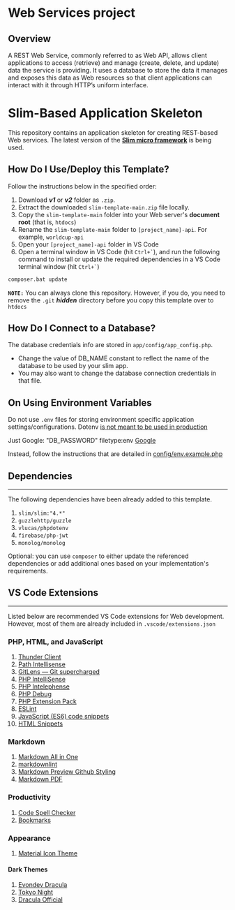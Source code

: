# Web Services project

## Overview
A REST Web Service, commonly referred to as Web API, allows client applications to access (retrieve)
and manage (create, delete, and update) data the service is providing. It uses a database to store the data it
manages and exposes this data as Web resources so that client applications can interact with it through
HTTP’s uniform interface.

# Slim-Based Application Skeleton

This repository contains an application skeleton for creating REST-based Web services. The latest version of the [**Slim micro framework**](https://www.slimframework.com/) is being used.

## How Do I Use/Deploy this Template?

Follow the instructions below in the specified order:

1. Download **_v1_** or **_v2_** folder as `.zip`.
2. Extract the downloaded `slim-template-main.zip` file locally.
3. Copy the `slim-template-main` folder into your Web server's **document root** (that is, `htdocs`)
4. Rename the `slim-template-main` folder to `[project_name]-api`. For example, `worldcup-api`
5. Open your `[project_name]-api` folder in VS Code
8. Open a terminal window in VS Code (hit ``` Ctrl+` ```), and run the following command to install or update the required dependencies in a VS Code terminal window (hit ``` Ctrl+` ```)

```bat
composer.bat update
```

**```NOTE:```** You can always clone this repository. However, if you do, you need to remove the ```.git``` ***hidden*** directory before you copy this template over to ```htdocs```

## How Do I Connect to a Database?

The database credentials info are stored in `app/config/app_config.php`.

* Change the value of DB_NAME constant to reflect the name of the database to be used by your slim app.
* You may also want to change the database connection credentials in that file.

## On Using Environment Variables

Do not use `.env` files for storing environment specific application settings/configurations. Dotenv [is not meant to be used in production](https://github.com/vlucas/phpdotenv/issues/76#issuecomment-87252126)

Just Google: "DB_PASSWORD" filetype:env [Google](https://www.google.ch/search?q=%22DB_PASSWORD%22+filetype:env)

Instead, follow the instructions that are detailed in [config/env.example.php](config/env.example.php)

## Dependencies

---

The following dependencies have been already added to this template.

1. `slim/slim:"4.*"`
2. `guzzlehttp/guzzle`
3. `vlucas/phpdotenv`
4. `firebase/php-jwt`
5. `monolog/monolog`

Optional: you can use `composer` to either update the referenced dependencies or add additional ones based on your implementation's requirements.

## VS Code Extensions

---
Listed below are recommended VS Code extensions for Web development. However, most of them are already  included in `.vscode/extensions.json`

### PHP, HTML, and JavaScript

1. [Thunder Client](https://marketplace.visualstudio.com/items?itemName=rangav.vscode-thunder-client)
2. [Path Intellisense](https://marketplace.visualstudio.com/items?itemName=christian-kohler.path-intellisense)
3. [GitLens — Git supercharged](https://marketplace.visualstudio.com/items?itemName=eamodio.gitlens)
4. [PHP IntelliSense](https://marketplace.visualstudio.com/items?itemName=zobo.php-intellisense)
5. [PHP Intelephense](https://marketplace.visualstudio.com/items?itemName=bmewburn.vscode-intelephense-client)
6. [PHP Debug](https://marketplace.visualstudio.com/items?itemName=xdebug.php-debug)
7. [PHP Extension Pack](https://marketplace.visualstudio.com/items?itemName=xdebug.php-pack)
8. [ESLint](https://marketplace.visualstudio.com/items?itemName=dbaeumer.vscode-eslint)
9. [JavaScript (ES6) code snippets](https://marketplace.visualstudio.com/items?itemName=xabikos.JavaScriptSnippets)
10. [HTML Snippets](https://marketplace.visualstudio.com/items?itemName=abusaidm.html-snippets)

### Markdown

1. [Markdown All in One](https://marketplace.visualstudio.com/items?itemName=yzhang.markdown-all-in-one)
2. [markdownlint](https://marketplace.visualstudio.com/items?itemName=DavidAnson.vscode-markdownlint)
3. [Markdown Preview Github Styling](https://marketplace.visualstudio.com/items?itemName=bierner.markdown-preview-github-styles)
4. [Markdown PDF](https://marketplace.visualstudio.com/items?itemName=yzane.markdown-pdf)

### Productivity

1. [Code Spell Checker](https://marketplace.visualstudio.com/items?itemName=streetsidesoftware.code-spell-checker)
2. [Bookmarks](https://marketplace.visualstudio.com/items?itemName=alefragnani.Bookmarks)

### Appearance

1. [Material Icon Theme](https://marketplace.visualstudio.com/items?itemName=PKief.material-icon-theme)

#### Dark Themes

1. [Evondev Dracula](https://marketplace.visualstudio.com/items?itemName=evondev.dracula-high-contrast)
2. [Tokyo Night](https://marketplace.visualstudio.com/items?itemName=enkia.tokyo-night)
3. [Dracula Official](https://marketplace.visualstudio.com/items?itemName=dracula-theme.theme-dracula)
